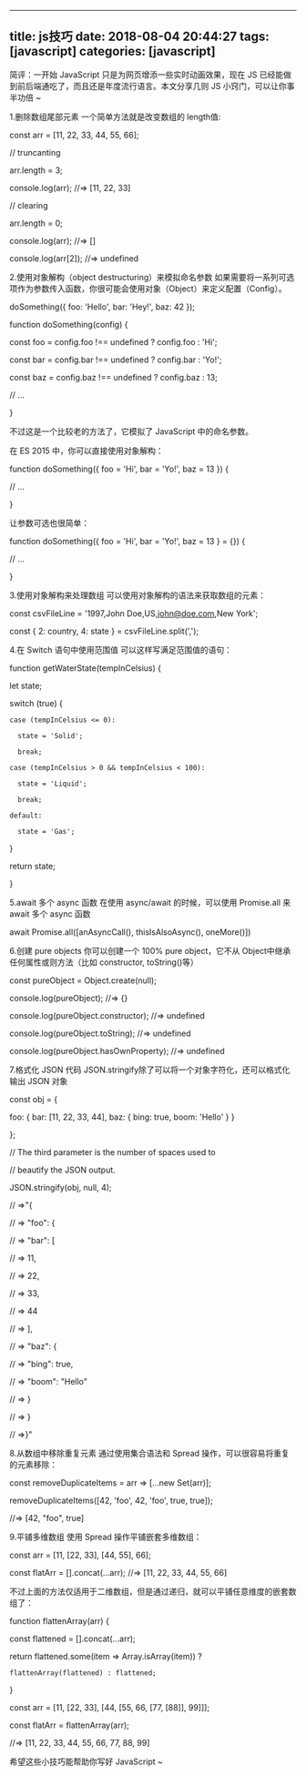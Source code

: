 
---
title: js技巧
date: 2018-08-04 20:44:27
tags: [javascript]
categories: [javascript]
---


简评：一开始 JavaScript 只是为网页增添一些实时动画效果，现在 JS 已经能做到前后端通吃了，而且还是年度流行语言。本文分享几则 JS 小窍门，可以让你事半功倍 ~

1.删除数组尾部元素
一个简单方法就是改变数组的 length值:

const arr = [11, 22, 33, 44, 55, 66];

// truncanting

arr.length = 3;

console.log(arr); //=> [11, 22, 33]

// clearing

arr.length = 0;

console.log(arr); //=> []

console.log(arr[2]); //=> undefined

2.使用对象解构（object destructuring）来模拟命名参数
如果需要将一系列可选项作为参数传入函数，你很可能会使用对象（Object）来定义配置（Config）。

doSomething({ foo: 'Hello', bar: 'Hey!', baz: 42 });

function doSomething(config) {

  const foo = config.foo !== undefined ? config.foo : 'Hi';

  const bar = config.bar !== undefined ? config.bar : 'Yo!';

  const baz = config.baz !== undefined ? config.baz : 13;

  // ...

}

不过这是一个比较老的方法了，它模拟了 JavaScript 中的命名参数。

在 ES 2015 中，你可以直接使用对象解构：

function doSomething({ foo = 'Hi', bar = 'Yo!', baz = 13 }) {

  // ...

}

让参数可选也很简单：

function doSomething({ foo = 'Hi', bar = 'Yo!', baz = 13 } = {}) {

  // ...

}

3.使用对象解构来处理数组
可以使用对象解构的语法来获取数组的元素：

const csvFileLine = '1997,John Doe,US,john@doe.com,New York';

const { 2: country, 4: state } = csvFileLine.split(',');

4.在 Switch 语句中使用范围值
可以这样写满足范围值的语句：

function getWaterState(tempInCelsius) {

  let state;


  switch (true) {

    case (tempInCelsius <= 0): 

      state = 'Solid';

      break;

    case (tempInCelsius > 0 && tempInCelsius < 100): 

      state = 'Liquid';

      break;

    default: 

      state = 'Gas';

  }

  return state;

}

5.await 多个 async 函数
在使用 async/await 的时候，可以使用 Promise.all 来 await 多个 async 函数

await Promise.all([anAsyncCall(), thisIsAlsoAsync(), oneMore()])

6.创建 pure objects
你可以创建一个 100% pure object，它不从 Object中继承任何属性或则方法（比如 constructor, toString()等）

const pureObject = Object.create(null);

console.log(pureObject); //=> {}

console.log(pureObject.constructor); //=> undefined

console.log(pureObject.toString); //=> undefined

console.log(pureObject.hasOwnProperty); //=> undefined

7.格式化 JSON 代码
JSON.stringify除了可以将一个对象字符化，还可以格式化输出 JSON 对象

const obj = { 

  foo: { bar: [11, 22, 33, 44], baz: { bing: true, boom: 'Hello' } } 

};

// The third parameter is the number of spaces used to 

// beautify the JSON output.

JSON.stringify(obj, null, 4); 

// =>"{

// =>    "foo": {

// =>        "bar": [

// =>            11,

// =>            22,

// =>            33,

// =>            44

// =>        ],

// =>        "baz": {

// =>            "bing": true,

// =>            "boom": "Hello"

// =>        }

// =>    }

// =>}"

8.从数组中移除重复元素
通过使用集合语法和 Spread 操作，可以很容易将重复的元素移除：

const removeDuplicateItems = arr => [...new Set(arr)];

removeDuplicateItems([42, 'foo', 42, 'foo', true, true]);

//=> [42, "foo", true]

9.平铺多维数组
使用 Spread 操作平铺嵌套多维数组：

const arr = [11, [22, 33], [44, 55], 66];

const flatArr = [].concat(...arr); //=> [11, 22, 33, 44, 55, 66]

不过上面的方法仅适用于二维数组，但是通过递归，就可以平铺任意维度的嵌套数组了：

function flattenArray(arr) {

  const flattened = [].concat(...arr);

  return flattened.some(item => Array.isArray(item)) ? 

    flattenArray(flattened) : flattened;

}


const arr = [11, [22, 33], [44, [55, 66, [77, [88]], 99]]];

const flatArr = flattenArray(arr); 

//=> [11, 22, 33, 44, 55, 66, 77, 88, 99]

希望这些小技巧能帮助你写好 JavaScript ~